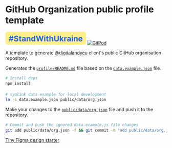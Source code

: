 # GitHub Organization public profile template

[![StandWithUkraine](https://raw.githubusercontent.com/vshymanskyy/StandWithUkraine/main/badges/StandWithUkraine.svg)](https://github.com/vshymanskyy/StandWithUkraine)
[![GitPod](https://img.shields.io/badge/Contribute%20with-Gitpod-908a85?logo=gitpod)](https://gitpod.io/#https://github.com/digitalandyeu/.github-client-org-template)

A template to generate [@digitalandyeu](https://github.com/digitalandyeu) client's public GitHub organisation repository.

Generates the [`profile/README.md`](./profile/README.md) file based on the [`data.example.json`](./profile/public/data/github.json) file.

```bash
# Install deps
npm install

# symlink data example for local development
ln -s data.example.json public/data/org.json
```

Make your changes to the [`public/data/org.json`](profile/public/data/generated/org.json) file and push it to the repository.

```bash
# Commit and push the ignored data.example.js file changes
git add public/data/org.json -f && git commit -m "add public/data/org.json" && git push
```

[Tiny Figma design starter](https://www.figma.com/file/0AdHJVIm34eSJ0eRissQfe/Starter-%3A-Web?node-id=0%3A1&t=2H9vpif7XKQGlwfp-1)
